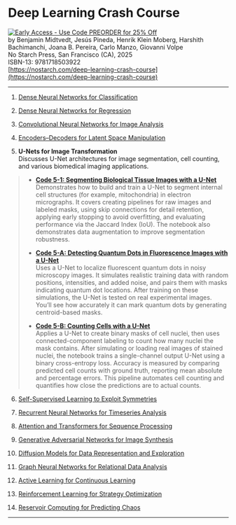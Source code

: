 # Deep Learning Crash Course

[![Early Access - Use Code PREORDER for 25% Off](https://img.shields.io/badge/Early%20Access%20Now%20Available-Use%20Code%20PREORDER%20for%2025%25%20Off-orange)](https://nostarch.com/deep-learning-crash-course)  
by Benjamin Midtvedt, Jesús Pineda, Henrik Klein Moberg, Harshith Bachimanchi, Joana B. Pereira, Carlo Manzo, Giovanni Volpe  
No Starch Press, San Francisco (CA), 2025  
ISBN-13: 9781718503922  
[https://nostarch.com/deep-learning-crash-course](https://nostarch.com/deep-learning-crash-course)

---

1. [Dense Neural Networks for Classification](https://github.com/DeepTrackAI/DeepLearningCrashCourse/tree/main/Ch01_DNN_classification)  

2. [Dense Neural Networks for Regression](https://github.com/DeepTrackAI/DeepLearningCrashCourse/tree/main/Ch02_DNN_regression)  

3. [Convolutional Neural Networks for Image Analysis](https://github.com/DeepTrackAI/DeepLearningCrashCourse/tree/main/Ch03_CNN)  

4. [Encoders–Decoders for Latent Space Manipulation](https://github.com/DeepTrackAI/DeepLearningCrashCourse/tree/main/Ch04_AE)  

5. **U-Nets for Image Transformation**  
   Discusses U-Net architectures for image segmentation, cell counting, and various biomedical imaging applications.

>   - [**Code 5-1: Segmenting Biological Tissue Images with a U-Net**](https://github.com/DeepTrackAI/DeepLearningCrashCourse/tree/main/Ch05_UNet/ec05_1_unet/unet.ipynb)  
>     Demonstrates how to build and train a U-Net to segment internal cell structures (for example, mitochondria) in electron micrographs. It covers creating pipelines for raw images and labeled masks, using skip connections for detail retention, applying early stopping to avoid overfitting, and evaluating performance via the Jaccard Index (IoU). The notebook also demonstrates data augmentation to improve segmentation robustness.
>
>   - [**Code 5-A: Detecting Quantum Dots in Fluorescence Images with a U-Net**](https://github.com/DeepTrackAI/DeepLearningCrashCourse/tree/main/Ch05_UNet/ec05_A_qdots_localization/qdots_localization.ipynb)  
>     Uses a U-Net to localize fluorescent quantum dots in noisy microscopy images. It simulates realistic training data with random positions, intensities, and added noise, and pairs them with masks indicating quantum dot locations. After training on these simulations, the U-Net is tested on real experimental images. You’ll see how accurately it can mark quantum dots by generating centroid-based masks.
>
>   - [**Code 5-B: Counting Cells with a U-Net**](https://github.com/DeepTrackAI/DeepLearningCrashCourse/tree/main/Ch05_UNet/ec05_B_cell_counting/cell_counting.ipynb)  
>     Applies a U-Net to create binary masks of cell nuclei, then uses connected-component labeling to count how many nuclei the mask contains. After simulating or loading real images of stained nuclei, the notebook trains a single-channel output U-Net using a binary cross-entropy loss. Accuracy is measured by comparing predicted cell counts with ground truth, reporting mean absolute and percentage errors. This pipeline automates cell counting and quantifies how close the predictions are to actual counts.

6. [Self-Supervised Learning to Exploit Symmetries](https://github.com/DeepTrackAI/DeepLearningCrashCourse/tree/main/Ch06_SelfSupervised)  

7. [Recurrent Neural Networks for Timeseries Analysis](https://github.com/DeepTrackAI/DeepLearningCrashCourse/tree/main/Ch07_RNN)  

8. [Attention and Transformers for Sequence Processing](https://github.com/DeepTrackAI/DeepLearningCrashCourse/tree/main/Ch08_Attention)  

9. [Generative Adversarial Networks for Image Synthesis](https://github.com/DeepTrackAI/DeepLearningCrashCourse/tree/main/Ch09_GAN)  

10. [Diffusion Models for Data Representation and Exploration](https://github.com/DeepTrackAI/DeepLearningCrashCourse/tree/main/Ch10_Diffusion)  

11. [Graph Neural Networks for Relational Data Analysis](https://github.com/DeepTrackAI/DeepLearningCrashCourse/tree/main/Ch11_GNN)  

12. [Active Learning for Continuous Learning](https://github.com/DeepTrackAI/DeepLearningCrashCourse/tree/main/Ch12_AL)  

13. [Reinforcement Learning for Strategy Optimization](https://github.com/DeepTrackAI/DeepLearningCrashCourse/tree/main/Ch13_RL)  

14. [Reservoir Computing for Predicting Chaos](https://github.com/DeepTrackAI/DeepLearningCrashCourse/tree/main/Ch14_RC)  

---
